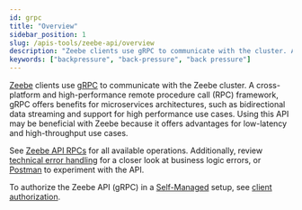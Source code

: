```yaml
---
id: grpc
title: "Overview"
sidebar_position: 1
slug: /apis-tools/zeebe-api/overview
description: "Zeebe clients use gRPC to communicate with the cluster. Activate jobs, cancel and create process instances, and more."
keywords: ["backpressure", "back-pressure", "back pressure"]
---
```


[Zeebe](/components/zeebe/zeebe-overview.md) clients use [gRPC](https://grpc.io/) to communicate with the Zeebe cluster. A cross-platform and high-performance remote procedure call (RPC) framework, gRPC offers benefits for microservices architectures, such as bidirectional data streaming and support for high performance use cases. Using this API may be beneficial with Zeebe because it offers advantages for low-latency and high-throughput use cases.

See [Zeebe API RPCs](gateway-service.md) for all available operations. Additionally, review [technical error handling](/docs/apis-tools/zeebe-api/technical-error-handling.md) for a closer look at business logic errors, or [Postman](https://www.postman.com/camundateam/camunda-8-postman/collection/jzgs776/zeebe-api-grpc?action=share&creator=11465105) to experiment with the API.

To authorize the Zeebe API (gRPC) in a [Self-Managed](/self-managed/about-self-managed.md) setup,
see [client authorization](/self-managed/zeebe-deployment/security/client-authorization.md).
